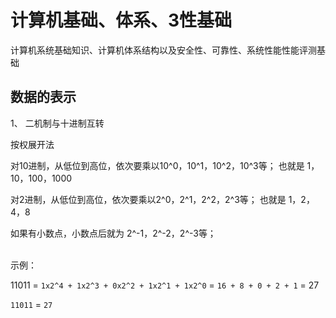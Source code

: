 # 计算机基础、体系、3性基础

计算机系统基础知识、计算机体系结构以及安全性、可靠性、系统性能性能评测基础

## 数据的表示

1、 二机制与十进制互转

按权展开法

对10进制，从低位到高位，依次要乘以10^0，10^1，10^2，10^3等； 也就是 1，10，100，1000

对2进制，从低位到高位，依次要乘以2^0，2^1，2^2，2^3等； 也就是 1，2，4，8

如果有小数点，小数点后就为 2^-1，2^-2，2^-3等；

<br>
示例：

11011 = `1x2^4 + 1x2^3 + 0x2^2 + 1x2^1 + 1x2^0` = `16 + 8 + 0 + 2 + 1` = 27

`11011` = `27`
